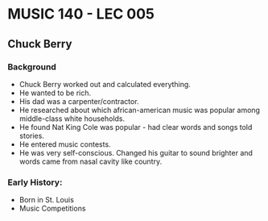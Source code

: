 # MUSIC 140 - LEC 005
## Chuck Berry

### Background
- Chuck Berry worked out and calculated everything.
- He wanted to be rich.
- His dad was a carpenter/contractor.
- He researched about which african-american music was popular among middle-class white households.
- He found Nat King Cole was popular - had clear words and songs told stories.
- He entered music contests.
- He was very self-conscious. Changed his guitar to sound brighter and words came from nasal cavity like country.

### Early History:
- Born in St. Louis
- Music Competitions 
<!--stackedit_data:
eyJoaXN0b3J5IjpbLTExNjcxODI5MTEsLTEzMDU0Mzk5NjldfQ
==
-->
